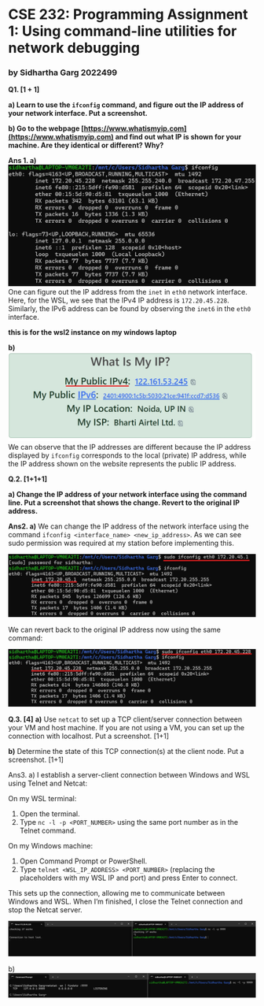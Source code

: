 # CSE 232: Programming Assignment 1: Using command-line utilities for network debugging
### by Sidhartha Garg 2022499

**Q1. [1 + 1]**

**a) Learn to use the `ifconfig` command, and figure out the IP address of your network interface. Put a screenshot.**

**b) Go to the webpage [https://www.whatismyip.com](https://www.whatismyip.com) and find out what IP is shown for your machine. Are they identical or different? Why?**


**Ans 1. a)**
![Question 1a](Screenshots/Question1a.jpg)
One can figure out the IP address from the `inet` in `eth0` network interface. Here, for the WSL, we see that the IPv4 IP address is `172.20.45.228`. Similarly, the IPv6 address can be found by observing the `inet6` in the `eth0` interface.

**this is for the wsl2 instance on my windows laptop**


**b)**
![Question 1b](Screenshots/Question1b.jpg)
We can observe that the IP addresses are different because the IP address displayed by `ifconfig` corresponds to the local (private) IP address, while the IP address shown on the website represents the public IP address.

**Q.2. [1+1+1]**

**a) Change the IP address of your network interface using the command line. Put a
screenshot that shows the change. Revert to the original IP address.**

**Ans2. a)**
We can change the IP address of the network interface using the command `ifconfig <interface_name> <new_ip_address>`. As we can see sudo permission was required at my station before implementing this.

![Question 2a](Screenshots/Question2a.jpg)

We can revert back to the original IP address now using the same command:

![Question 2b](Screenshots/Question2b.jpg)


**Q.3. [4]**
**a)**
Use `netcat` to set up a TCP client/server connection between your VM and host machine. If you are not using a VM, you can set up the connection with localhost. Put a screenshot. [1+1]

**b)**
Determine the state of this TCP connection(s) at the client node. Put a screenshot. [1+1]


Ans3. a)
I establish a server-client connection between Windows and WSL using Telnet and Netcat:

On my WSL terminal:

1. Open the terminal.
2. Type `nc -l -p <PORT_NUMBER>` using the same port number as in the Telnet command.

On my Windows machine:

1. Open Command Prompt or PowerShell.
2. Type `telnet <WSL_IP_ADDRESS> <PORT_NUMBER>` (replacing the placeholders with my WSL IP and port) and press Enter to connect.



This sets up the connection, allowing me to communicate between Windows and WSL. When I’m finished, I close the Telnet connection and stop the Netcat server.

![Question 3a](Screenshots/Question3a.jpg)

b) 
![Question 3b](Screenshots/Question3b.jpg)
